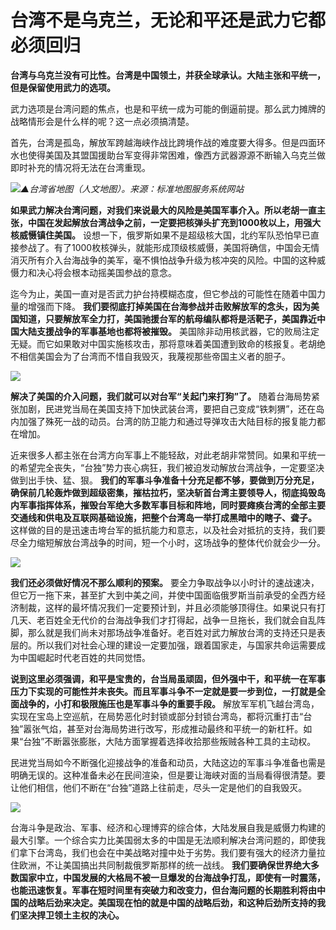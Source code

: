# 台湾不是乌克兰，无论和平还是武力它都必须回归

**台湾与乌克兰没有可比性。台湾是中国领土，并获全球承认。大陆主张和平统一，但是保留使用武力的选项。**

武力选项是台湾问题的焦点，也是和平统一成为可能的倒逼前提。那么武力摊牌的战略情形会是什么样的呢？这一点必须搞清楚。

首先，台湾是孤岛，解放军跨越海峡作战比跨境作战的难度要大得多。但是四面环水也使得美国及其盟国援助台军变得非常困难，像西方武器源源不断输入乌克兰做即时补充的情况将无法在台湾重现。

![](https://inews.gtimg.com/newsapp_bt/0/15670254347/1000)_▲台湾省地图（人文地图）。来源：标准地图服务系统网站_

**如果武力解决台湾问题，对我们来说最大的风险是美国军事介入。所以老胡一直主张，中国在发起解放台湾战争之前，一定要把核弹头扩充到1000枚以上，用强大核威慑镇住美国。**
设想一下，俄罗斯如果不是超级核大国，北约军队恐怕早已直接参战了。有了1000枚核弹头，就能形成顶级核威慑，美国将确信，中国会无情消灭所有介入台海战争的美军，毫不惧怕战争升级为核冲突的风险。中国的这种威慑力和决心将会根本动摇美国参战的意念。

迄今为止，美国一直对是否武力护台持模糊态度，但它参战的可能性在随着中国力量的增强而下降。
**我们要彻底打掉美国在台海参战并击败解放军的念头，因为美国知道，只要解放军全力打，美国驰援台军的航母编队都将是活靶子，美国靠近中国大陆支援战争的军事基地也都将被摧毁。**
美国除非动用核武器，它的败局注定无疑。而它如果敢对中国实施核攻击，那将意味着美国遭到致命的核报复。老胡绝不相信美国会为了台湾而不惜自我毁灭，我蔑视那些帝国主义者的胆子。

![](https://inews.gtimg.com/newsapp_bt/0/15681962341/1000)

**解决了美国的介入问题，我们就可以对台军“关起门来打狗”了。**
随着台海局势紧张加剧，民进党当局在美国支持下加快武装台湾，要把自己变成“铁刺猬”，还在岛内加强了殊死一战的动员。台湾的防卫能力和通过导弹攻击大陆目标的报复能力都在增加。

近来很多人都主张在台湾方向军事上不能轻敌，对此老胡非常赞同。如果和平统一的希望完全丧失，“台独”势力丧心病狂，我们被迫发动解放台湾战争，一定要坚决做到出手快、猛、狠。
**我们的军事斗争准备十分充足都不够，要做到万分充足，确保前几轮轰炸做到超级密集，摧枯拉朽，坚决斩首台湾主要领导人，彻底捣毁岛内军事指挥体系，摧毁台军绝大多数军事目标和阵地，同时要瘫痪台湾的全部主要交通线和供电及互联网基础设施，把整个台湾岛一举打成黑暗中的瞎子、聋子。**
这样做的目的是迅速击垮台军的抵抗能力和意志，以及社会对抵抗的支持，我们要尽全力缩短解放台湾战争的时间，短一个小时，这场战争的整体代价就会少一分。

![](https://inews.gtimg.com/newsapp_bt/0/15681962345/1000)

**我们还必须做好情况不那么顺利的预案。**
要全力争取战争以小时计的速战速决，但它万一拖下来，甚至扩大到中美之间，并使中国面临俄罗斯当前承受的全西方经济制裁，这样的最坏情况我们一定要预计到，并且必须能够顶得住。如果说只有打几天、老百姓全无代价的台海战争我们才打得起，战争一旦拖长，我们就会自乱阵脚，那么就是我们尚未对那场战争准备好。老百姓对武力解放台湾的支持还只是表层的。所以我们对社会心理的建设一定要加强，跟着国家走，与国家共命运需要成为中国崛起时代老百姓的共同觉悟。

**说到这里必须强调，和平是宝贵的，台当局虽顽固，但外强中干，和平统一在军事压力下实现的可能性并未丧失。而且军事斗争不一定就是要一步到位，一打就是全面战争的，小打和极限施压也是军事斗争的重要手段。**
解放军军机飞越台湾岛，实现在宝岛上空巡航，在局势恶化时封锁或部分封锁台湾岛，都将沉重打击“台独”嚣张气焰，甚至对台海局势进行改写，形成推动最终和平统一的新杠杆。如果“台独”不断嚣张膨胀，大陆方面掌握着选择收拾那些叛贼各种工具的主动权。

民进党当局如今不断强化迎接战争的准备和动员，大陆这边的军事斗争准备也需是明确无误的。这种准备未必在民间渲染，但是要让海峡对面的当局看得很清楚。要让他们相信，他们不断在“台独”道路上往前走，尽头一定是他们的自我毁灭。

![](https://inews.gtimg.com/newsapp_bt/0/15681962473/1000)

台海斗争是政治、军事、经济和心理博弈的综合体，大陆发展自我是威慑力构建的最大引擎。一个综合实力比美国弱太多的中国是无法顺利解决台湾问题的，即使我们拿下台湾岛，我们也会在中美战略对撞中处于劣势。我们要有强大的经济力量拉住欧洲，不让美国搞出共同制裁俄罗斯那样的统一战线。
**我们要确保世界绝大多数国家中立，中国发展的大格局不被一旦爆发的台海战争打乱，即使有一时震荡，也能迅速恢复。军事在短时间里有突破力和改变力，但台海问题的长期胜利将由中国的战略后劲来决定。美国现在怕的就是中国的战略后劲，和这种后劲所支持的我们坚决捍卫领土主权的决心。**

